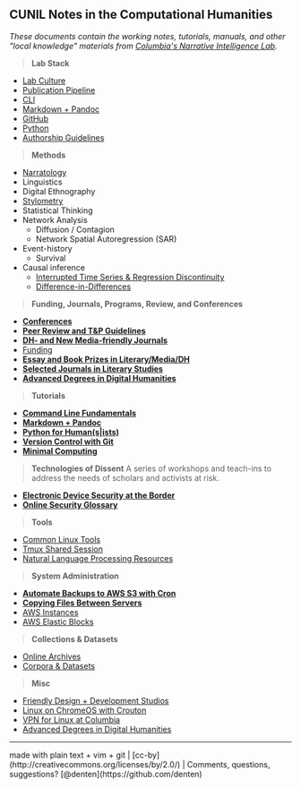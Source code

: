 ## CUNIL Notes in the Computational Humanities

*These documents contain the working notes, tutorials, manuals, and other "local knowledge"
materials from [Columbia's Narrative Intelligence Lab](https://nil.columbia.edu/).*

> **Lab Stack**

- [Lab Culture](https://github.com/cu-nil/dhnotes/blob/master/pages/lab-culture.md)
- [Publication Pipeline](https://github.com/cu-nil/dhnotes/blob/master/pages/pipeline.md)
- [CLI][2]
- [Markdown + Pandoc][3]
- [GitHub](https://github.com/dh-notes/dhnotes/blob/master/pages/github.md)
- [Python][1]
- [Authorship Guidelines](https://github.com/dh-notes/dhnotes/blob/master/pages/author.md)

> **Methods**

- [Narratology](https://github.com/denten-courses/narrative/blob/main/README.md)
- Linguistics
- Digital Ethnography
- [Stylometry](https://github.com/cu-nil/dhnotes/blob/master/pages/style.md)
- Statistical Thinking
- Network Analysis
    - Diffusion / Contagion
    - Network Spatial Autoregression (SAR)
- Event-history
    - Survival
- Causal inference
    - [Interrupted Time Series & Regression Discontinuity](https://github.com/cu-nil/dhnotes/blob/master/pages/regress-disc.md)
    - [Difference-in-Differences](https://github.com/cu-nil/dhnotes/blob/master/pages/DiD.md)

> **Funding, Journals, Programs, Review, and Conferences**

- **[Conferences](https://github.com/dh-notes/dhnotes/blob/master/pages/conferences.md)**
- **[Peer Review and T&P
  Guidelines](https://github.com/dh-notes/dhnotes/blob/master/pages/evaluating-digital-work.md)**
- **[DH- and New Media-friendly
  Journals](https://github.com/xpmethod/dhnotes/blob/master/pages/journals.md)**
- [Funding](https://github.com/xpmethod/dhnotes/blob/master/pages/funding.md)
- **[Essay and Book Prizes in
  Literary/Media/DH](https://github.com/dh-notes/dhnotes/blob/master/pages/book-essay-prizes.md)**
- [**Selected Journals in Literary Studies**](https://github.com/dh-notes/dhnotes/blob/master/pages/lit-journals.md)
- **[Advanced Degrees in Digital Humanities](https://github.com/dh-notes/dhnotes/blob/master/pages/dh-programs.md)**

> **Tutorials**

- **[Command Line Fundamentals][2]**
- **[Markdown + Pandoc][3]**
- **[Python for Human(s|ists)][1]**
- **[Version Control with Git][4]**
- **[Minimal Computing](https://github.com/dh-notes/dhnotes/blob/master/pages/minimal-computing.md)**

[1]: https://github.com/dh-notes/dhnotes/tree/master/tutorials/python
[2]: https://github.com/dh-notes/dhnotes/blob/master/tutorials/command-line/000-cli.md
[3]: http://programminghistorian.org/lessons/sustainable-authorship-in-plain-text-using-pandoc-and-markdown
[4]: https://github.com/xpmethod/dhnotes/blob/master/cheatsheets/githum.md

> **Technologies of Dissent**
A series of workshops and teach-ins to address the needs of scholars and
activists at risk.

- **[Electronic Device Security at the Border][5]**
- **[Online Security Glossary][6]**

[5]: https://github.com/dh-notes/dhnotes/blob/master/pages/border-security.md
[6]: https://github.com/dh-notes/dhnotes/blob/master/pages/security-key-concepts.md

> **Tools**

- [Common Linux Tools](https://github.com/dh-notes/dhnotes/blob/master/pages/linux-tools.md)
- [Tmux Shared Session](https://github.com/dh-notes/dhnotes/blob/master/pages/tmux-wemux-cheat.md)
- [Natural Language Processing Resources](https://github.com/dh-notes/dhnotes/blob/master/pages/nlp-resources.md)

> **System Administration**

- **[Automate Backups to AWS S3 with Cron](https://github.com/dh-notes/dhnotes/blob/master/pages/aws-s3-backup.md)**
- **[Copying Files Between
Servers](https://github.com/dh-notes/dhnotes/blob/master/tutorials/command-line/116-moving-data.md)**
- [AWS Instances](https://github.com/dh-notes/dhnotes/wiki/Launching-an-AWS-instance/_edit)
- [AWS Elastic Blocks](https://github.com/dh-notes/dhnotes/blob/master/pages/aws-elastic-blocks.md)

> **Collections & Datasets**

- [Online Archives](https://github.com/dh-notes/dhnotes/blob/master/pages/online-archives.md)
- [Corpora & Datasets](https://github.com/dh-notes/dhnotes/blob/master/pages/datasets.md)

> **Misc**

- [Friendly Design + Development Studios](https://github.com/xpmethod/dhnotes/blob/master/pages/design.md)
- [Linux on ChromeOS with Crouton](https://github.com/dh-notes/dhnotes/blob/master/pages/chromeos-crouton.md)
- [VPN for Linux at Columbia](https://github.com/dh-notes/dhnotes/blob/master/pages/columbia-linux-vpn.md)
- [Advanced Degrees in Digital Humanities](https://github.com/dh-notes/dhnotes/blob/master/pages/dh-programs.md)

<hr>
made with plain text + vim + git | 
[cc-by](http://creativecommons.org/licenses/by/2.0/) | 
Comments, questions, suggestions? [@denten](https://github.com/denten)
